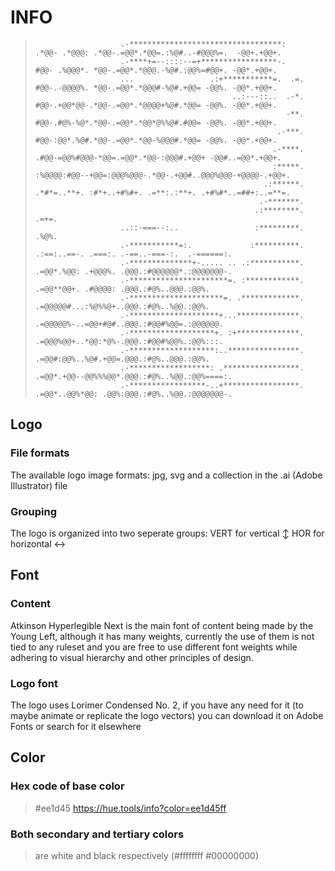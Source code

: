 # INFO

>                        .-**********************************:         .*@@- .*@@@: .*@@-.=@@*.*@@=.:%@#..-#@@@%=.  -@@+.+@@+.                        
>                        .-****+=--::::--=+*****************-.          #@@- .%@@@*. *@@-.=@@*.*@@@.-%@#.:@@%=#@@+. -@@*.+@@+.                        
>                        ...                 .:+***********=.  .=.      #@@-.-@@@@%. *@@-.=@@*.*@@@#-%@#.+@@= -@@%. -@@*.+@@+.                        
>                                                 ..:---::..  .-*.      #@@-.+@@*@@-.*@@-.=@@*.*@@@@+%@#.*@@= -@@%. -@@*.+@@+.                        
>                                                             -**.      #@@-.#@%-%@*.*@@-.=@@*.*@@*@%%@#.#@@= -@@%. -@@*.+@@+.                        
>                                                           .-***.      #@@-:@@*.%@#.*@@-.=@@*.*@@-%@@@#.*@@= -@@%. -@@*.+@@+.                        
>                                                          .-****.     .#@@-=@@%#@@@-*@@=.=@@*.*@@-:@@@#.+@@+ -@@#..=@@*.+@@+.                        
>                                                          :*****.   :%@@@@:#@@--+@@=:@@@%@@@-.*@@-.+@@#..@@@%@@@-+@@@@-.+@@+.                        
>                                                        .:******.   .*#*=..**+. :#*+..+#%#+. .=**:.:**+. .+#%#*..=##+:..=**=.                        
>                                                       .-*******.                                                                                    
>                                                      .:********.                                       .=+=.                                        
>                        ..::-===--:..                 :*********.                                       .%@%.                                        
>                        .-***********=:.             :**********.   .:==:..==-. .===:. .-==..-===-:.  .-======:.                                     
>                        .-**************+-..... .. .:***********.   .=@@*.%@@: .+@@@%. .@@@.:#@@@@@@*.:@@@@@@@-.                                     
>                        .-**********************=. :************.   .=@@**@@+. .#@@@@: .@@@.:#@%..@@@.:@@%.                                          
>                        .-*********************=. .*************.   .=@@@@@#...:%@%%@+..@@@.:#@%..%@@.:@@%.                                          
>                        .-********************+...**************.   .=@@@@@%-..=@@+#@#..@@@.:#@@#%@@=.:@@@@@@.                                       
>                        .-*******************+. :+**************.   .=@@@%@@+..*@@:*@%-.@@@.:#@@#%@@%.:@@%:::.                                       
>                        .-*******************:..****************.   .=@@#:@@%..%@#.+@@=.@@@.:#@%..@@@.:@@%.                                          
>                        .-******************: .*****************.   .=@@*.+@@--@@%%%@@*.@@@.:#@%..%@@.:@@%====:.                                     
>                        .-*****************-..+*****************.   .=@@*..@@%*@@: .@@%:@@@.:#@%..%@@.:@@@@@@@-.                                     
>                                                                                                                                                    
## Logo

### File formats

The available logo image formats:
jpg, svg and a collection in the .ai (Adobe Illustrator) file

### Grouping

The logo is organized into two seperate groups:
VERT for vertical ↕
HOR for horizontal ↔

## Font

### Content

Atkinson Hyperlegible Next is the main font of content being made by the Young Left, although it has many weights, currently the use of them is not tied to any ruleset and you are free to use different font weights while adhering to visual hierarchy and other principles of design.

### Logo font

The logo uses Lorimer Condensed No. 2, if you have any need for it (to maybe animate or replicate the logo vectors) you can download it on Adobe Fonts or search for it elsewhere

## Color

### Hex code of base color

>#ee1d45 <https://hue.tools/info?color=ee1d45ff>

### Both secondary and tertiary colors

>are white and black respectively (#ffffffff #00000000)
